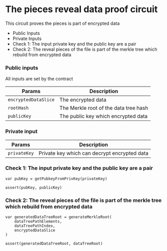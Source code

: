 # The pieces reveal data proof circuit

This circuit proves the pieces is part of encrypted data

- Public Inputs
- Private Inputs
- Check 1: The input private key and the public key are a pair
- Check 2: The reveal pieces of the file is part of the merkle tree which rebuild from encrypted data

  
### Public inputs
  All inputs are set by the contract

 | Params  | Description |
|-|-|
| `encryptedDataSlice` | The encrypted data |
| `rootHash` | The Merkle root of the data tree hash |
| `publicKey` | The public key which encrypted data |

### Private input
 | Params  | Description |
|-|-|
|  `privateKey`| Private key which can decrypt encrypted data |


### Check 1: The input private key and the public key are a pair
```
var pubKey = getPubkeyFromPrivKey(privateKey)

assert(pubKey, publicKey)
```

### Check 2: The reveal pieces of the file is part of the merkle tree which rebuild from encrypted data

```
var generatedDataTreeRoot = generateMerkleRoot(
    dataTreePathElements,
    dataTreePathIndex,
    encryptedDataSlice
)

assert(generatedDataTreeRoot, dataTreeRoot)
```
